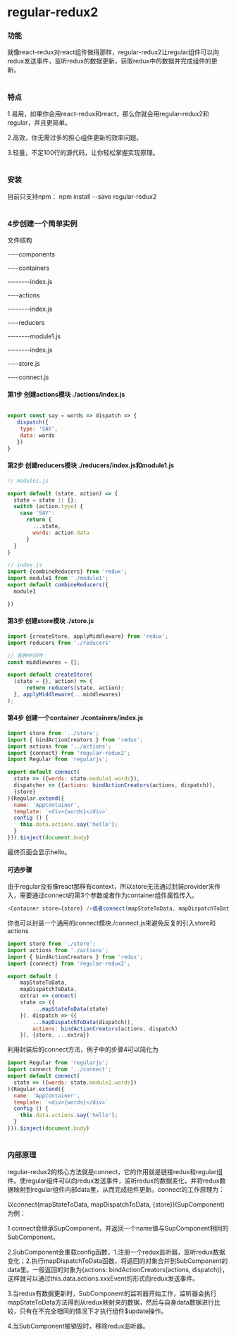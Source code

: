 # regular-redux2

### 功能
就像react-redux对react组件做得那样，regular-redux2让regular组件可以向redux发送事件，监听redux的数据更新，获取redux中的数据并完成组件的更新。

#


### 特点
1.易用，如果你会用react-redux和react，那么你就会用regular-redux2和regular，并且更简单。

2.高效，你无需过多的担心组件更新的效率问题。

3.轻量，不足100行的源代码，让你轻松掌握实现原理。

#

### 安装

目前只支持npm： npm install --save regular-redux2

#

### 4步创建一个简单实例

文件结构

----components

----containers
  
--------index.js
  
----actions
  
--------index.js

----reducers

--------module1.js

--------index.js

----store.js

----connect.js


#### 第1步 创建actions模块 ./actions/index.js

```js

export const say = words => dispatch => {
   dispatch({
    type: 'SAY',
    data: words
   })
}

```

#### 第2步 创建reducers模块 ./reducers/index.js和module1.js

```js
// module1.js

export default (state, action) => {
  state = state || {};
  switch (action.type) {
    case 'SAY':
      return {
        ...state,
        words: action.data
      }
  }
}

```

```js
// index.js
import {combineReducers} from 'redux';
import module1 from './module1';
export default combineReducers({
  module1

})  

```

#### 第3步 创建store模块 ./store.js

```js
import {createStore, applyMiddleware} from 'redux';
import reducers from './reducers'

// 各种中间件
const middlewares = [];

export default createStore(
  (state = {}, action) => {
      return reducers(state, action);
  }, applyMiddleware(...middlewares)
);


```
#### 第4步 创建一个container ./containers/index.js

```js
import store from '../store';
import { bindActionCreators } from 'redux';
import actions from '../actions';
import {connect} from 'regular-redux2';
import Regular from 'regularjs';

export default connect(
  state => ({words: state.module1.words}),
  dispatcher => ({actions: bindActionCreators(actions, dispatch)),
  {store}
)(Regular.extend({
  name: 'AppContainer',
  template: `<div>{words}</div>`
  config () {
    this.data.actions.say('hello');
  }
})).$inject(document.body)

```
最终页面会显示hello。

#### 可选步骤

由于regular没有像react那样有context，所以store无法通过封装provider来传入，需要通过connect的第3个参数或者作为container组件属性传入。

```js
<Container store={store} />或者connect(mapStateToData, mapDispatchToData, {store})(Component)

```
你也可以封装一个通用的connect模块./connect.js来避免反复的引入store和actions

```js
import store from './store';
import actions from './actions';
import { bindActionCreators } from 'redux';
import {connect} from 'regular-redux2';

export default (
    mapStateToData,
    mapDispatchToData,
    extra) => connect(
    state => ({
        ...mapStateToData(state)
    }), dispatch => ({
        ...mapDispatchToData(dispatch)),
        actions: bindActionCreators(actions, dispatch)
    }), {store, ...extra})

```
利用封装后的connect方法，例子中的步骤4可以简化为
```js
import Regular from 'regularjs';
import connect from '../connect';
export default connect(
  state => ({words: state.module1.words})
)(Regular.extend({
  name: 'AppContainer',
  template: `<div>{words}</div>`
  config () {
    this.data.actions.say('hello');
  }
})).$inject(document.body)
```


#

### 内部原理

regular-redux2的核心方法就是connect，它的作用就是链接redux和regular组件。使regular组件可以向redux发送事件，监听redux的数据变化，并将redux数据映射到regular组件内部data里，从而完成组件更新。connect的工作原理为：

以connect(mapStateToData, mapDispatchToData, {store})(SupComponent)为例：

1.connect会继承SupComponent，并返回一个name值与SupComponent相同的SubComponent。

2.SubComponent会重载config函数，1.注册一个redux监听器，监听redux数据变化；2.执行mapDispatchToData函数，将返回的对象合并到SubComponent的data里。一般返回的对象为{actions: bindActionCreators(actions, dispatch)}，这样就可以通过this.data.actions.xxxEvent的形式向redux发送事件。

3.当redux有数据更新时，SubComponent的监听器开始工作，监听器会执行mapStateToData方法得到从redux映射来的数据，然后与自身data数据进行比较，只有在不完全相同的情况下才执行组件$update操作。

4.当SubComponent被销毁时，移除redux监听器。



